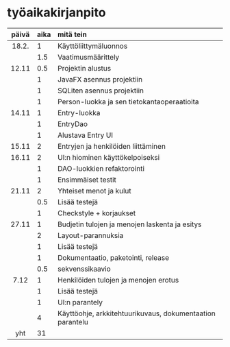 # työaikakirjanpito

| päivä | aika | mitä tein  |
| :----:|:-----| :-----|
| 18.2. | 1    | Käyttöliittymäluonnos |
|       | 1.5  | Vaatimusmäärittely |
| 12.11 | 0.5    | Projektin alustus |
|  | 1    | JavaFX asennus projektiin |
|  | 1    | SQLiten asennus projektiin |
|  | 1    | Person-luokka ja sen tietokantaoperaatioita |
| 14.11 | 1    | Entry-luokka |
|  | 1    | EntryDao |
|  | 1    | Alustava Entry UI |
| 15.11 | 2    | Entryjen ja henkilöiden liittäminen |
| 16.11 | 2    | UI:n hiominen käyttökelpoiseksi |
|  | 1    | DAO-luokkien refaktorointi |
|  | 1    | Ensimmäiset testit |
| 21.11 | 2    | Yhteiset menot ja kulut |
|  | 0.5    | Lisää testejä |
|  | 1    | Checkstyle + korjaukset |
| 27.11 | 1    | Budjetin tulojen ja menojen laskenta ja esitys |
|  | 2    | Layout-parannuksia |
|  | 1    | Lisää testejä |
|  | 1    | Dokumentaatio, paketointi, release |
|  | 0.5    | sekvenssikaavio |
| 7.12 | 1    | Henkilöiden tulojen ja menojen erotus |
|  | 1    | Lisää testejä |
|  | 1    | UI:n parantely |
|  | 4    | Käyttöohje, arkkitehtuurikuvaus, dokumentaation parantelu |
| yht   | 31   | | 